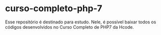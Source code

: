# curso-completo-php-7

Esse repositório é destinado para estudo. Nele, é possível baixar todos os códigos desenvolvidos no Curso Completo de PHP7 da Hcode.
